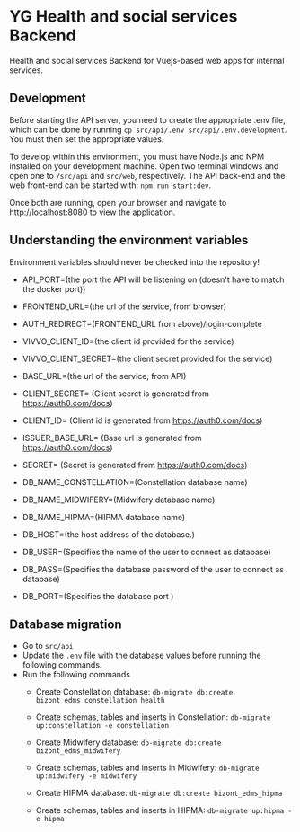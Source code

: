 
# YG Health and social services Backend
Health and social services Backend for Vuejs-based web apps for internal services.  

## Development
Before starting the API server, you need to create the appropriate .env file, which can be done by running `cp src/api/.env src/api/.env.development`. You must then set the appropriate values.

To develop within this environment, you must have Node.js and NPM installed on your development machine. Open two terminal windows and open one to `/src/api` and `src/web`, respectively. The API back-end and the web front-end can be started with: `npm run start:dev`.


Once both are running, open your browser and navigate to http://localhost:8080 to view the application.

## Understanding the environment variables

Environment variables should never be checked into the repository! 

- API_PORT=(the port the API will be listening on (doesn't have to match the docker port))
- FRONTEND_URL=(the url of the service, from browser)
- AUTH_REDIRECT=(FRONTEND_URL from above)/login-complete
- VIVVO_CLIENT_ID=(the client id provided for the service)
- VIVVO_CLIENT_SECRET=(the client secret provided for the service)

- BASE_URL=(the url of the service, from API)
- CLIENT_SECRET= (Client secret is generated from https://auth0.com/docs)
- CLIENT_ID= (Client id is generated from https://auth0.com/docs)
- ISSUER_BASE_URL= (Base url is generated from https://auth0.com/docs)
- SECRET= (Secret is generated from https://auth0.com/docs)
- DB_NAME_CONSTELLATION=(Constellation database name)
- DB_NAME_MIDWIFERY=(Midwifery database name)
- DB_NAME_HIPMA=(HIPMA database name)
- DB_HOST=(the host address of the database.)
- DB_USER=(Specifies the name of the user to connect as database)
- DB_PASS=(Specifies the database password of the user to connect as database)
- DB_PORT=(Specifies the database port )


## Database migration

- Go to `src/api`
- Update the `.env` file with the database values before running the following commands.
- Run the following commands 
  - Create Constellation database: `db-migrate db:create bizont_edms_constellation_health`
  - Create schemas, tables and inserts in Constellation: `db-migrate up:constellation -e constellation`
 
  - Create Midwifery database: `db-migrate db:create bizont_edms_midwifery`
  - Create schemas, tables and inserts in Midwifery: `db-migrate up:midwifery -e midwifery`
  
  - Create HIPMA database: `db-migrate db:create bizont_edms_hipma`
  - Create schemas, tables and inserts in HIPMA: `db-migrate up:hipma -e hipma`